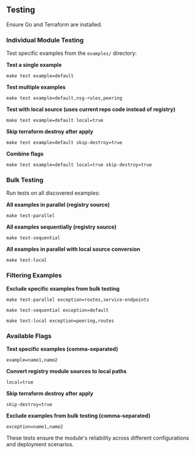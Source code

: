 ## Testing

Ensure Go and Terraform are installed.

### Individual Module Testing

Test specific examples from the `examples/` directory:

**Test a single example**

`make test example=default`

**Test multiple examples**

`make test example=default,nsg-rules,peering`

**Test with local source (uses current repo code instead of registry)**

`make test example=default local=true`

**Skip terraform destroy after apply**

`make test example=default skip-destroy=true`

**Combine flags**

`make test example=default local=true skip-destroy=true`

### Bulk Testing

Run tests on all discovered examples:

**All examples in parallel (registry source)**

`make test-parallel`

**All examples sequentially (registry source)**

`make test-sequential`

**All examples in parallel with local source conversion**

`make test-local`

### Filtering Examples

**Exclude specific examples from bulk testing**

`make test-parallel exception=routes,service-endpoints`

`make test-sequential exception=default`

`make test-local exception=peering,routes`

### Available Flags

**Test specific examples (comma-separated)**

`example=name1,name2`

**Convert registry module sources to local paths**

`local=true`

**Skip terraform destroy after apply**

`skip-destroy=true`

**Exclude examples from bulk testing (comma-separated)**

`exception=name1,name2`

These tests ensure the module's reliability across different configurations and deployment scenarios.
